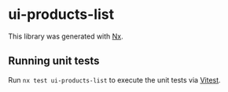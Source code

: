 # ui-products-list

This library was generated with [Nx](https://nx.dev).

## Running unit tests

Run `nx test ui-products-list` to execute the unit tests via [Vitest](https://vitest.dev/).
